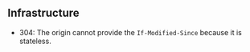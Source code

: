 ## Infrastructure
- 304: The origin cannot provide the `If-Modified-Since` because it is stateless.
